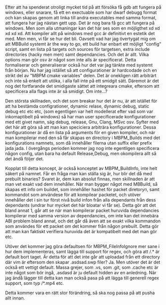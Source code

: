Efter att ha spenderat otroligt mycket tid på att försöka få gdb att fungera på windows, eller snarare, få ett en exectuable som har dwarf debugg format och kan skapas genom att linka till andra executables med samma format, att fungera har jag nästan gett upp.
Det är nog bara få gcc att fungera på windows. Men som alla utmaningar kan det här ses som en möjligthet xd xd xd xd xd. Att kompiler allt på windows med gcc är definitivt en estetik det med. Men men, vi får se hur det bli. Oavsett vad har jag övertygat mig om att 
MBBuild systemt är the way to go, ett build har enbart ett möjligt "config" script, samt en lista på targets och sources för targetsen, extra include directories (hacky men men) samt dependancies. Och det är allt. Vilka options man gör osv är något som inte
alls är specificerat. Detta formaliserar och generaliserar också hur det var jag tänkte med systemt från början. Nu har jag istället så att configurationer är hardcodade och en strikt del av "MBPM cmake variables" delen. Det är onekligen rätt arbiträrt och
inte så enkelt att utöka, i alla fall inte på ett smidgit sätt. Däremot är det nog det fortfarande det smidigaste sättet att integreara cmake, eftersom att specificera alla flags inte är så smidigt. Om inte...?

Den största skillnaden, och det som breakar hur det är nu, är att istället för att ha bestämda configrationer, dynamic relase, dynamic debug, static debug etc etc etc, (som egentligen var helt modellerat efter vad som var inkomaptibelt på windows) så har man user specificerade
konfigurationer med ett givet namn, säg debug, release, Gnu, Clang, MSvc osv. Syfter med det här att göra så att man kan speciciera arbiträra konfigurationer. Dessa konfigurationer är då en lista på arguments för en given kompiler, och när man kompilerar med den så
får skapas en directory i MBPM\_Builds med det konfigurations namnets, som då innehåller filerna utan suffix eller prefix jada jada. I övergångs perioden kommer jag nog inte egentligen specificera någon config, utan bara ha default Release,Debug, men okompilera allt så
det ändå följer det.

Kopplat till detta koncept, är också konceptet av MBPM_BuildInfo, inte helt säkert på namnet. Får en fråga man kan ställa sig är, hur blir det då med prebuilt binaries? Svaret är, dem kan absolut finnas, men skillnaden är att man vet exakt vad dem innehåller. När man
bygger något med MBBuild, så skapas ett info om buildet, som innehåller hashet för packet diretoryn, samt kommandot som användese för att kompilear packetet, och utöver innehåller det i sin tur först nivå build infon från alla dependants 
från dess dependants (undrar hur mycket det här bloatar vi får se). Detta gör att det bland annat 1, går att se när man kompilerar packet huruvida dependancies kompilerar med samma version av dependancies, om inte kan det innebära ABI problem bland annat, 
och det går då även att se exakt vilka kommandon som användes för ett packet om det kommer från någon prebuilt. Detta gör att man kan faktiskt verifiera huruvida det är kompatibelt med det man gör etc. 

Utöver det kommer jag göra defaultsen för MBPM\_FileInfoIgnore mer sane i hur dem implementeras, samt lägga till support för regex, och göra att /.\* är default bort taget. Är detta för att det inte går att uploadad från ett directory där vim är eftersom den skapar 
.asdsad.swp filer? Ja. Men utöver det är det också ett vettigt default. Massa grejer, som .vs, som .git, som .cache etc är inte något som bör ingå, .asdasd är ju default hidden av en anledning. När jag ändå lägger till detta kan man också pasa på att lägga till
generell regex support, som typ /\*.mp4 etc. 

Detta kommer vara en rätt stor förändring, så ska nog passa på att pusha allt innan. 
